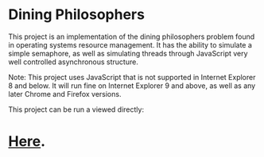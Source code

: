 Dining Philosophers
=======

This project is an implementation of the dining philosophers problem found in operating systems resource management.
It has the ability to simulate a simple semaphore, as well as simulating threads through JavaScript very well controlled asynchronous structure.

Note: This project uses JavaScript that is not supported in Internet Explorer 8 and below. It will run fine on Internet Explorer 9 and above, as well as any later Chrome and Firefox versions.

This project can be run a viewed directly:  <h1><a href="http://htmlpreview.github.io/?https://github.com/DragonDragoon/Portfolio/blob/master/JavaScript/Dining%20Philosophers%20%28ITCS-3146-002_OS%26Networking%29/Dining_Philosophers.html">Here</a>.